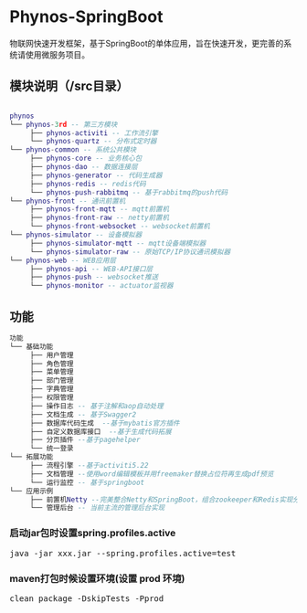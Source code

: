 # Phynos-SpringBoot
物联网快速开发框架，基于SpringBoot的单体应用，旨在快速开发，更完善的系统请使用微服务项目。

## 模块说明（/src目录）
```lua

phynos
└── phynos-3rd -- 第三方模块  
     ├── phynos-activiti -- 工作流引擎  
     └── phynos-quartz -- 分布式定时器  
└── phynos-common -- 系统公共模块  
     ├── phynos-core -- 业务核心包  
     ├── phynos-dao -- 数据连接层  
     ├── phynos-generator -- 代码生成器  
     ├── phynos-redis -- redis代码  
     └── phynos-push-rabbitmq -- 基于rabbitmq的push代码        
└── phynos-front -- 通讯前置机  
     ├── phynos-front-mqtt -- mqtt前置机  
     ├── phynos-front-raw -- netty前置机  
     └── phynos-front-websocket -- websocket前置机  
└── phynos-simulator -- 设备模拟器 
     ├── phynos-simulator-mqtt -- mqtt设备端模拟器  
     └── phynos-simulator-raw -- 原始TCP/IP协议通讯模拟器  
└── phynos-web -- WEB应用层 
     ├── phynos-api -- WEB-API接口层  
     ├── phynos-push -- websocket推送       
     └── phynos-monitor -- actuator监视器  

```

## 功能
```lua
功能
└── 基础功能  
     ├── 用户管理  
     ├── 角色管理  
     ├── 菜单管理  
     ├── 部门管理  
     ├── 字典管理  
     ├── 权限管理  
     ├── 操作日志 -- 基于注解和aop自动处理  
     ├── 文档生成 -- 基于Swagger2  
     ├── 数据库代码生成  --基于mybatis官方插件  
     ├── 自定义数据库接口  --基于生成代码拓展  
     ├── 分页插件 --基于pagehelper  
     └── 统一登录  
└── 拓展功能  
     ├── 流程引擎 --基于activiti5.22  
     ├── 文档管理 --使用word编辑模板并用freemaker替换占位符再生成pdf预览  
     └── 运行监控 -- 基于springboot  
└── 应用示例  
     ├── 前置机Netty --完美整合Netty和SpringBoot，组合zookeeper和Redis实现分布式集群  
     └── 管理后台 -- 当前主流的管理后台实现  

```


### 启动jar包时设置spring.profiles.active
<pre>
java -jar xxx.jar --spring.profiles.active=test
</pre>
### maven打包时候设置环境(设置 prod 环境)
<pre>
clean package -DskipTests -Pprod
</pre>